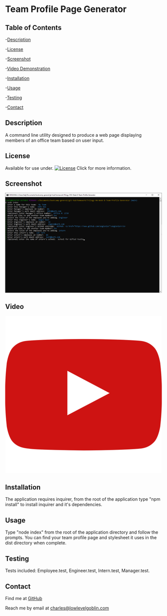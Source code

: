# Team Profile Page Generator

## Table of Contents


-[Description](#Description)

-[License](#License)

-[Screenshot](#Screenshot)

-[Video Demonstration](#Video)

-[Installation](#Installation)

-[Usage](#Usage)

-[Testing](#Testing)

-[Contact](#Contact)


## Description
A command line utility designed to produce a web page displaying members of an office team based on user input. 
  
## License
Available for use under. [![License](https://img.shields.io/badge/License-CC_BY_4.0-blue.svg)](https://creativecommons.org/licenses/by/4.0/) Click for more information.

 
## Screenshot
![Project Screenshot](./img/project-ss.png?raw=true)

## Video
[![Youtube Link](./img/youtube-icon.png?raw=true)](https://youtu.be/mtijEwVh8tA)

 
## Installation
The application requires inquirer, from the root of the application type "npm install" to install inquirer and it's dependencies.

 
## Usage
Type "node index" from the root of the application directory and follow the prompts. You can find your team profile page and stylesheet it uses in the dist directory when complete.

 
## Testing
Tests included: Employee.test, Engineer.test, Intern.test, Manager.test.

 
## Contact
Find me at [GitHub](https://github.com/charlestietjen)

Reach me by email at charles@lowlevelgoblin.com
 
